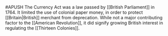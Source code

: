 #APUSH 
The Currency Act was a law passed by [[British Parliament]] in 1764. It limited the use of colonial paper money, in order to protect [[Britain|British]] merchant from deprecation. While not a major contributing factor to the [[American Revolution]], it did signify growing British interest in regulating the [[Thirteen Colonies]].